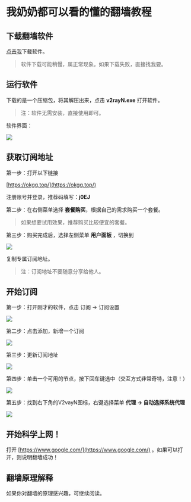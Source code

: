 # 我奶奶都可以看的懂的翻墙教程

## 下载翻墙软件

[点击我](https://okgg.top/download/v2rayN-Core.zip)下载软件。

> 软件下载可能稍慢，属正常现象。如果下载失败，直接找我要。

## 运行软件

下载的是一个压缩包，将其解压出来，点击 **v2rayN.exe** 打开软件。

> 注：软件无需安装，直接使用即可。

软件界面：

![](./images/v2rayN.png)


## 获取订阅地址

第一步：打开以下链接

[https://okgg.top/](https://okgg.top/)

注册账号并登录，推荐码填写：**j0EJ**



第二步：在右侧菜单选择 **套餐购买**，根据自己的需求购买一个套餐。

> 如果想要试用效果，推荐购买比较便宜的套餐。

第三步：购买完成后，选择左侧菜单 **用户面板** ，切换到

![](./images/okgg.png)

复制专属订阅地址。

> 注：订阅地址不要随意分享给他人。

## 开始订阅

第一步：打开刚才的软件，点击 订阅 -> 订阅设置

![](./images/fq-step-1.png)

第二步：点击添加，新增一个订阅

![](./images/fq-step-2.png)

第三步：更新订阅地址

![](./images/fq-step-3.png)

第四步：单击一个可用的节点，按下回车键选中（交互方式非常奇特，注意！）

![](./images/fq-step-4.png)


第五步：找到右下角的V2vayN图标，右键选择菜单 **代理 -> 自动选择系统代理**

![](./images/fq-step-5.png)


## 开始科学上网！

打开 [https://www.google.com/](https://www.google.com/) 。如果可以打开，则说明翻墙成功！

## 翻墙原理解释

如果你对翻墙的原理感兴趣，可继续阅读。

<Todo />
